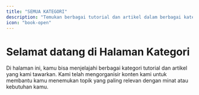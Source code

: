 ```yaml
---
title: "SEMUA KATEGORI"
description: "Temukan berbagai tutorial dan artikel dalam berbagai kategori pengembangan web."
icon: "book-open"
---
```


# Selamat datang di Halaman Kategori

Di halaman ini, kamu bisa menjelajahi berbagai kategori tutorial dan artikel yang kami tawarkan. Kami telah mengorganisir konten kami untuk membantu kamu menemukan topik yang paling relevan dengan minat atau kebutuhan kamu.
